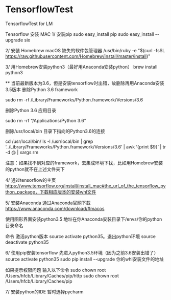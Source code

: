 # TensorflowTest
TensorflowTest for LM

Tensorflow 安装 MAC
1/ 安装pip 
sudo easy_install pip
sudo easy_install --upgrade six

2/ 安装 Homebrew
macOS 缺失的软件包管理器
/usr/bin/ruby -e "$(curl -fsSL https://raw.githubusercontent.com/Homebrew/install/master/install)"

3/ 用Homebrew安装python3（最好用Anaconda安装python）
brew install python3

** 当前最新版本为3.6，但是安装tensorflow时出错，故删除再用Anaconda安装3.5版本
删除Python 3.6 framework

sudo rm -rf /Library/Frameworks/Python.framework/Versions/3.6

删除Python 3.6 应用目录

sudo rm -rf “/Applications/Python 3.6”

删除/usr/local/bin 目录下指向的Python3.6的连接

cd /usr/local/bin/ 
ls -l /usr/local/bin | grep ‘../Library/Frameworks/Python.framework/Versions/3.6’ | awk ‘{print $9}’ | tr -d @ | xargs rm

注意：如果找不到对应的framework，去集成环境下找，比如用Homebrew安装的python就不在上述文件夹下

4/ 通过tensorflow的主页 https://www.tensorflow.org/install/install_mac#the_url_of_the_tensorflow_python_package，下载相应版本的安装whl文件

5/ 安装Anaconda
通过Anaconda官网下载 https://www.anaconda.com/download/#macos

使用图形界面安装python3.5 
地址在你Anaconda安装目录下/envs/你的python目录命名

命令 激活python版本 source activate python35。退出python环境 source deactivate python35

6/ 使用pip安装tensorflow
先进入python3.5环境（因为之前3.6安装出错了）
source activate python35
sudo pip install --upgrade 你的whl安装文件的地址

如果提示权限问题 输入以下命令
sudo chown root /Users/hfcb/Library/Caches/pip/http
sudo chown root /Users/hfcb/Library/Caches/pip

7/ 安装python的IDE 暂时选择pycharm


